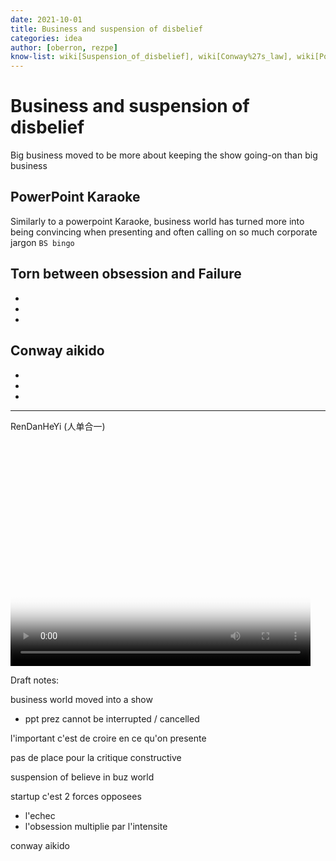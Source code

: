```yaml
---
date: 2021-10-01
title: Business and suspension of disbelief
categories: idea
author: [oberron, rezpe]
know-list: wiki[Suspension_of_disbelief], wiki[Conway%27s_law], wiki[PowerPoint_karaoke], wiki[Buzzword_bingo]
--- 
```


# Business and suspension of disbelief

Big business moved to be more about keeping the show going-on than big business

## PowerPoint Karaoke

Similarly to a powerpoint Karaoke, business world has turned more into being convincing when presenting and often calling on so much corporate jargon `BS bingo`

## Torn between obsession and Failure

*
*
*

## Conway aikido

*
*
*

---

<!-- Dependencies -->
<script src="https://ajax.googleapis.com/ajax/libs/jquery/3.2.1/jquery.min.js"></script>
<script src="https://ableplayer.github.io/ableplayer/thirdparty/js.cookie.js></script>

<!-- Able Player CSS -->
<link rel="stylesheet" href="https://ableplayer.github.io/ableplayer/build/ableplayer.min.css" type="text/css"/>

<!-- Able Player JavaScript -->
<script src="https://ableplayer.github.io/ableplayer/build/ableplayer.js"></script>

RenDanHeYi (人单合一)

<div class="wrapper">
<video id="video1" data-able-player preload="auto" width="480" height="360" poster="path_to_image.jpg" data-youtube-id="5pI3IN6VDA8" >
  <track kind="captions" src="https://raw.githubusercontent.com/french-touch/frenchtouch/master/public/webvtt/Rendanheyi_by_ZhangRuimin.vtt"/>
</video>
  </div>

Draft notes:


business world moved into a show
* ppt prez cannot be interrupted / cancelled

l'important c'est de croire en ce qu'on presente

pas de place pour la critique constructive

suspension of believe in buz world

startup c'est 2 forces opposees
* l'echec
* l'obsession
multiplie par l'intensite

conway aikido
